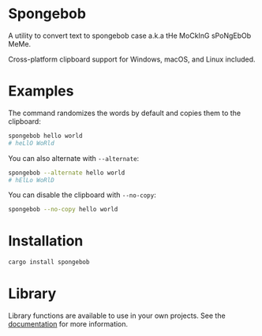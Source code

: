 # Spongebob
A utility to convert text to spongebob case a.k.a tHe MoCkInG sPoNgEbOb MeMe.

Cross-platform clipboard support for Windows, macOS, and Linux included.

# Examples
The command randomizes the words by default and copies them to the clipboard:
```bash
spongebob hello world
# heLlO WoRld
```

You can also alternate with `--alternate`:
```bash
spongebob --alternate hello world
# hElLo WoRlD
```

You can disable the clipboard with `--no-copy`:
```bash
spongebob --no-copy hello world
```

# Installation
```bash
cargo install spongebob
```

# Library
Library functions are available to use in your own projects. See the [documentation](https://docs.rs/spongebob) for more information.
